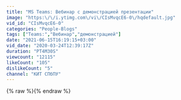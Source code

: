 ```yaml
---
title: "MS Teams: Вебинар с демонстрацией презентации"
image: "https:\/\/i.ytimg.com\/vi\/CIsMvqcE6-0\/hqdefault.jpg"
vid_id: "CIsMvqcE6-0"
categories: "People-Blogs"
tags: ["Teams:","Вебинар","демонстрацией"]
date: "2021-06-15T16:19:15+03:00"
vid_date: "2020-03-24T12:39:17Z"
duration: "PT4M30S"
viewcount: "12115"
likeCount: "105"
dislikeCount: "5"
channel: "КИТ СПбПУ"
---
```

{% raw %}{% endraw %}
